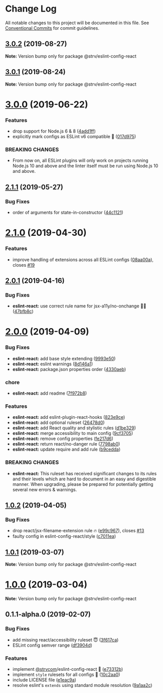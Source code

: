 # Change Log

All notable changes to this project will be documented in this file.
See [Conventional Commits](https://conventionalcommits.org) for commit guidelines.

## [3.0.2](https://github.com/strvcom/code-quality-tools/compare/@strv/eslint-config-react@3.0.1...@strv/eslint-config-react@3.0.2) (2019-08-27)

**Note:** Version bump only for package @strv/eslint-config-react





## [3.0.1](https://github.com/strvcom/code-quality-tools/compare/@strv/eslint-config-react@3.0.0...@strv/eslint-config-react@3.0.1) (2019-08-24)

**Note:** Version bump only for package @strv/eslint-config-react





# [3.0.0](https://github.com/strvcom/code-quality-tools/compare/@strv/eslint-config-react@2.1.1...@strv/eslint-config-react@3.0.0) (2019-06-22)


### Features

* drop support for Node.js 6 & 8 ([4add1ff](https://github.com/strvcom/code-quality-tools/commit/4add1ff))
* explicitly mark configs as ESLint v6 compatible 🎉 ([017d975](https://github.com/strvcom/code-quality-tools/commit/017d975))


### BREAKING CHANGES

* From now on, all ESLint plugins will only work on projects running Node.js 10 and above and the linter itself must be run using Node.js 10 and above.





## [2.1.1](https://github.com/strvcom/code-quality-tools/compare/@strv/eslint-config-react@2.1.0...@strv/eslint-config-react@2.1.1) (2019-05-27)


### Bug Fixes

* order of arguments for state-in-constructor ([44c1121](https://github.com/strvcom/code-quality-tools/commit/44c1121))





# [2.1.0](https://github.com/strvcom/code-quality-tools/compare/@strv/eslint-config-react@2.0.1...@strv/eslint-config-react@2.1.0) (2019-04-30)


### Features

* improve handling of extensions across all ESLint configs ([08aa00a](https://github.com/strvcom/code-quality-tools/commit/08aa00a)), closes [#19](https://github.com/strvcom/code-quality-tools/issues/19)





## [2.0.1](https://github.com/strvcom/code-quality-tools/compare/@strv/eslint-config-react@2.0.0...@strv/eslint-config-react@2.0.1) (2019-04-16)


### Bug Fixes

* **eslint-react:** use correct rule name for jsx-a11y/no-onchange 🤦‍♂️ ([47bfb8c](https://github.com/strvcom/code-quality-tools/commit/47bfb8c))





# [2.0.0](https://github.com/strvcom/code-quality-tools/compare/@strv/eslint-config-react@1.0.2...@strv/eslint-config-react@2.0.0) (2019-04-09)


### Bug Fixes

* **eslint-react:** add base style extending ([9993e50](https://github.com/strvcom/code-quality-tools/commit/9993e50))
* **eslint-react:** eslint warnings ([8d146a1](https://github.com/strvcom/code-quality-tools/commit/8d146a1))
* **eslint-react:** package.json properties order ([4330aeb](https://github.com/strvcom/code-quality-tools/commit/4330aeb))


### chore

* **eslint-react:** add readme ([7f972b8](https://github.com/strvcom/code-quality-tools/commit/7f972b8))


### Features

* **eslint-react:** add eslint-plugin-react-hooks ([823e9ce](https://github.com/strvcom/code-quality-tools/commit/823e9ce))
* **eslint-react:** add optional ruleset ([26478d0](https://github.com/strvcom/code-quality-tools/commit/26478d0))
* **eslint-react:** add React quality and stylistic rules ([d1be329](https://github.com/strvcom/code-quality-tools/commit/d1be329))
* **eslint-react:** merge accessibility to main config ([9cf3705](https://github.com/strvcom/code-quality-tools/commit/9cf3705))
* **eslint-react:** remove config properties ([fe217d6](https://github.com/strvcom/code-quality-tools/commit/fe217d6))
* **eslint-react:** return react/no-danger rule ([7798ab0](https://github.com/strvcom/code-quality-tools/commit/7798ab0))
* **eslint-react:** update require and add rule ([b9cedda](https://github.com/strvcom/code-quality-tools/commit/b9cedda))


### BREAKING CHANGES

* **eslint-react:** This ruleset has received significant changes to its rules and their levels which are hard to document in an easy and digestible manner. When upgrading, please be prepared for potentially getting several new errors & warnings.





## [1.0.2](https://github.com/strvcom/code-quality-tools/compare/@strv/eslint-config-react@1.0.1...@strv/eslint-config-react@1.0.2) (2019-04-05)


### Bug Fixes

* drop react/jsx-filename-extension rule 🔥 ([e99c967](https://github.com/strvcom/code-quality-tools/commit/e99c967)), closes [#13](https://github.com/strvcom/code-quality-tools/issues/13)
* faulty config in eslint-config-react/style ([c7011ea](https://github.com/strvcom/code-quality-tools/commit/c7011ea))





## [1.0.1](https://github.com/strvcom/code-quality-tools/compare/@strv/eslint-config-react@1.0.0...@strv/eslint-config-react@1.0.1) (2019-03-07)

**Note:** Version bump only for package @strv/eslint-config-react





# [1.0.0](https://github.com/strvcom/code-quality-tools/compare/@strv/eslint-config-react@0.1.1-alpha.0...@strv/eslint-config-react@1.0.0) (2019-03-04)

**Note:** Version bump only for package @strv/eslint-config-react





## 0.1.1-alpha.0 (2019-02-07)


### Bug Fixes

* add missing react/accessibility ruleset 😇 ([3f617ca](https://github.com/strvcom/code-quality-tools/commit/3f617ca))
* ESLint config semver range ([df3904d](https://github.com/strvcom/code-quality-tools/commit/df3904d))


### Features

* implement [@strvcom](https://github.com/strvcom)/eslint-config-react 🚀 ([e73312b](https://github.com/strvcom/code-quality-tools/commit/e73312b))
* implement `style` rulesets for all configs 🚀 ([10c2aa0](https://github.com/strvcom/code-quality-tools/commit/10c2aa0))
* include LICENSE file ([e1eac9a](https://github.com/strvcom/code-quality-tools/commit/e1eac9a))
* resolve eslint's `extends` using standard module resolution ([9a1aa2c](https://github.com/strvcom/code-quality-tools/commit/9a1aa2c))
